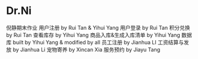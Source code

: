 # Dr.Ni
倪静期末作业
用户注册 by Rui Tan & Yihui Yang
用户登录 by Rui Tan
积分兑换 by Rui Tan
查看库存 by Yihui Yang
商品入库&生成入库清单 by Yihui Yang
数据库 built by Yihui Yang & modified by all
员工注册 by Jianhua LI
工资结算与发放 by Jianhua Li
宠物寄养 by Xincan Xia
服务预约 by Jiayu Tang
